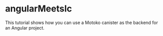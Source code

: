 # angularMeetsIc
This tutorial shows how you can use a Motoko canister as the backend for an Angular project.
